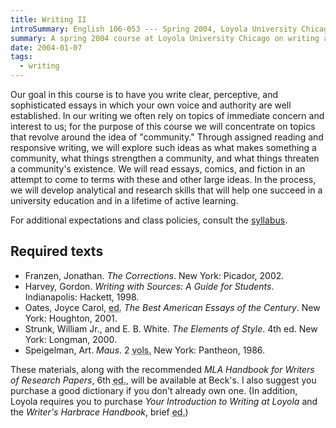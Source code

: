 ```yaml
---
title: Writing II
introSummary: English 106-053 --- Spring 2004, Loyola University Chicago
summary: A spring 2004 course at Loyola University Chicago on writing and composition
date: 2004-01-07
tags:
  - writing
---
```


Our goal in this course is to have you write clear, perceptive, and sophisticated essays in which your own voice and authority are well established. In our writing we often rely on topics of immediate concern and interest to us; for the purpose of this course we will concentrate on topics that revolve around the idea of "community." Through assigned reading and responsive writing, we will explore such ideas as what makes something a community, what things strengthen a community, and what things threaten a community's existence. We will read essays, comics, and fiction in an attempt to come to terms with these and other large ideas. In the process, we will develop analytical and research skills that will help one succeed in a university education and in a lifetime of active learning.

For additional expectations and class policies, consult the [syllabus](./syllabus).

## Required texts


* Franzen, Jonathan. <cite>The Corrections</cite>. New York: Picador, 2002.
* Harvey, Gordon. <cite>Writing with Sources: A Guide for Students</cite>. Indianapolis: Hackett, 1998.
* Oates, Joyce Carol, <abbr title="editor">ed.</abbr> <cite>The Best American Essays of the Century</cite>. New York: Houghton, 2001.
* Strunk, William Jr., and E. B. White. <cite>The Elements of Style</cite>. 4th ed. New York: Longman, 2000.
* Speigelman, Art. <cite>Maus</cite>. 2 <abbr title="volumes">vols.</abbr> New York: Pantheon, 1986.

These materials, along with the recommended <cite>MLA Handbook for Writers of Research Papers</cite>, 6th <abbr title="edition">ed.</abbr>, will be available at Beck's. I also suggest you purchase a good dictionary if you don't already own one. (In addition, Loyola requires you to purchase <cite>Your Introduction to Writing at Loyola</cite> and the <cite>Writer's Harbrace Handbook</cite>, brief <abbr title="edition">ed.</abbr>)

